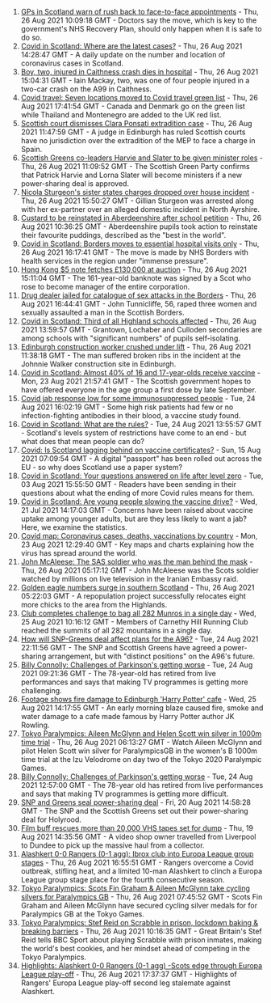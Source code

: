 1. [GPs in Scotland warn of rush back to face-to-face appointments](https://www.bbc.co.uk/news/uk-scotland-58341349?at_medium=RSS&at_campaign=KARANGA) - Thu, 26 Aug 2021 10:09:18 GMT - Doctors say the move, which is key to the government's NHS Recovery Plan, should only happen when it is safe to do so.
2. [Covid in Scotland: Where are the latest cases?](https://www.bbc.co.uk/news/uk-scotland-53511877?at_medium=RSS&at_campaign=KARANGA) - Thu, 26 Aug 2021 14:28:47 GMT - A daily update on the number and location of coronavirus cases in Scotland.
3. [Boy, two, injured in Caithness crash dies in hospital](https://www.bbc.co.uk/news/uk-scotland-highlands-islands-58347224?at_medium=RSS&at_campaign=KARANGA) - Thu, 26 Aug 2021 15:04:31 GMT - Iain Mackay, two, was one of four people injured in a two-car crash on the A99 in Caithness.
4. [Covid travel: Seven locations moved to Covid travel green list](https://www.bbc.co.uk/news/uk-58348541?at_medium=RSS&at_campaign=KARANGA) - Thu, 26 Aug 2021 17:41:54 GMT - Canada and Denmark go on the green list while Thailand and Montenegro are added to the UK red list.
5. [Scottish court dismisses Clara Ponsati extradition case](https://www.bbc.co.uk/news/uk-scotland-58316688?at_medium=RSS&at_campaign=KARANGA) - Thu, 26 Aug 2021 11:47:59 GMT - A judge in Edinburgh has ruled Scottish courts have no jurisdiction over the extradition of the MEP to face a charge in Spain.
6. [Scottish Greens co-leaders Harvie and Slater to be given minister roles](https://www.bbc.co.uk/news/uk-scotland-scotland-politics-58340383?at_medium=RSS&at_campaign=KARANGA) - Thu, 26 Aug 2021 11:09:52 GMT - The Scottish Green Party confirms that Patrick Harvie and Lorna Slater will become ministers if a new power-sharing deal is approved.
7. [Nicola Sturgeon's sister states charges dropped over house incident](https://www.bbc.co.uk/news/uk-scotland-58346778?at_medium=RSS&at_campaign=KARANGA) - Thu, 26 Aug 2021 15:50:27 GMT - Gillian Sturgeon was arrested along with her ex-partner over an alleged domestic incident in North Ayrshire.
8. [Custard to be reinstated in Aberdeenshire after school petition](https://www.bbc.co.uk/news/uk-scotland-north-east-orkney-shetland-58341247?at_medium=RSS&at_campaign=KARANGA) - Thu, 26 Aug 2021 10:36:25 GMT - Aberdeenshire pupils took action to reinstate their favourite puddings, described as the "best in the world".
9. [Covid in Scotland: Borders moves to essential hospital visits only](https://www.bbc.co.uk/news/uk-scotland-south-scotland-58346789?at_medium=RSS&at_campaign=KARANGA) - Thu, 26 Aug 2021 16:17:41 GMT - The move is made by NHS Borders with health services in the region under "immense pressure".
10. [Hong Kong $5 note fetches £130,000 at auction](https://www.bbc.co.uk/news/uk-scotland-south-scotland-58343472?at_medium=RSS&at_campaign=KARANGA) - Thu, 26 Aug 2021 15:11:04 GMT - The 161-year-old banknote was signed by a Scot who rose to become manager of the entire corporation.
11. [Drug dealer jailed for catalogue of sex attacks in the Borders](https://www.bbc.co.uk/news/uk-scotland-south-scotland-58346781?at_medium=RSS&at_campaign=KARANGA) - Thu, 26 Aug 2021 16:44:41 GMT - John Tunnicliffe, 56, raped three women and sexually assaulted a man in the Scottish Borders.
12. [Covid in Scotland: Third of all Highland schools affected](https://www.bbc.co.uk/news/uk-scotland-highlands-islands-58341985?at_medium=RSS&at_campaign=KARANGA) - Thu, 26 Aug 2021 13:59:57 GMT - Grantown, Lochaber and Culloden secondaries are among schools with "significant numbers" of pupils self-isolating.
13. [Edinburgh construction worker crushed under lift](https://www.bbc.co.uk/news/uk-scotland-edinburgh-east-fife-58341275?at_medium=RSS&at_campaign=KARANGA) - Thu, 26 Aug 2021 11:38:18 GMT - The man suffered broken ribs in the incident at the Johnnie Walker construction site in Edinburgh.
14. [Covid in Scotland: Almost 40% of 16 and 17-year-olds receive vaccine](https://www.bbc.co.uk/news/uk-scotland-58309730?at_medium=RSS&at_campaign=KARANGA) - Mon, 23 Aug 2021 21:57:41 GMT - The Scottish government hopes to have offered everyone in the age group a first dose by late September.
15. [Covid jab response low for some immunosuppressed people](https://www.bbc.co.uk/news/health-58317261?at_medium=RSS&at_campaign=KARANGA) - Tue, 24 Aug 2021 16:02:19 GMT - Some high risk patients had few or no infection-fighting antibodies in their blood, a vaccine study found.
16. [Covid in Scotland: What are the rules?](https://www.bbc.co.uk/news/uk-scotland-53166816?at_medium=RSS&at_campaign=KARANGA) - Tue, 24 Aug 2021 13:55:57 GMT - Scotland's levels system of restrictions have come to an end - but what does that mean people can do?
17. [Covid: Is Scotland lagging behind on vaccine certificates?](https://www.bbc.co.uk/news/uk-scotland-57519070?at_medium=RSS&at_campaign=KARANGA) - Sun, 15 Aug 2021 07:09:54 GMT - A digital "passport" has been rolled out across the EU - so why does Scotland use a paper system?
18. [Covid in Scotland: Your questions answered on life after level zero](https://www.bbc.co.uk/news/uk-scotland-58071989?at_medium=RSS&at_campaign=KARANGA) - Tue, 03 Aug 2021 15:55:50 GMT - Readers have been sending in their questions about what the ending of more Covid rules means for them.
19. [Covid in Scotland: Are young people slowing the vaccine drive?](https://www.bbc.co.uk/news/uk-scotland-57915106?at_medium=RSS&at_campaign=KARANGA) - Wed, 21 Jul 2021 14:17:03 GMT - Concerns have been raised about vaccine uptake among younger adults, but are they less likely to want a jab? Here, we examine the statistics.
20. [Covid map: Coronavirus cases, deaths, vaccinations by country](https://www.bbc.co.uk/news/world-51235105?at_medium=RSS&at_campaign=KARANGA) - Mon, 23 Aug 2021 12:29:40 GMT - Key maps and charts explaining how the virus has spread around the world.
21. [John McAleese: The SAS soldier who was the man behind the mask](https://www.bbc.co.uk/news/uk-scotland-tayside-central-58328164?at_medium=RSS&at_campaign=KARANGA) - Thu, 26 Aug 2021 05:17:12 GMT - John McAleese was the Scots soldier watched by millions on live television in the Iranian Embassy raid.
22. [Golden eagle numbers surge in southern Scotland](https://www.bbc.co.uk/news/uk-scotland-south-scotland-58328833?at_medium=RSS&at_campaign=KARANGA) - Thu, 26 Aug 2021 05:22:03 GMT - A repopulation project successfully relocates eight more chicks to the area from the Highlands.
23. [Club completes challenge to bag all 282 Munros in a single day](https://www.bbc.co.uk/news/uk-scotland-edinburgh-east-fife-58305778?at_medium=RSS&at_campaign=KARANGA) - Wed, 25 Aug 2021 10:16:12 GMT - Members of Carnethy Hill Running Club reached the summits of all 282 mountains in a single day.
24. [How will SNP-Greens deal affect plans for the A96?](https://www.bbc.co.uk/news/uk-scotland-north-east-orkney-shetland-58304184?at_medium=RSS&at_campaign=KARANGA) - Tue, 24 Aug 2021 22:11:56 GMT - The SNP and Scottish Greens have agreed a power-sharing arrangement, but with "distinct positions" on the A96's future.
25. [Billy Connolly: Challenges of Parkinson's getting worse](https://www.bbc.co.uk/news/uk-scotland-58315311?at_medium=RSS&at_campaign=KARANGA) - Tue, 24 Aug 2021 09:21:36 GMT - The 78-year-old has retired from live performances and says that making TV programmes is getting more challenging.
26. [Footage shows fire damage to Edinburgh 'Harry Potter' cafe](https://www.bbc.co.uk/news/uk-scotland-58333804?at_medium=RSS&at_campaign=KARANGA) - Wed, 25 Aug 2021 14:17:55 GMT - An early morning blaze caused fire, smoke and water damage to a cafe made famous by Harry Potter author JK Rowling.
27. [Tokyo Paralympics: Aileen McGlynn and Helen Scott win silver in 1000m time trial](https://www.bbc.co.uk/sport/av/disability-sport/58339463?at_medium=RSS&at_campaign=KARANGA) - Thu, 26 Aug 2021 06:13:27 GMT - Watch Aileen McGlynn and pilot Helen Scott win silver for ParalympicsGB in the women's B 1000m time trial at the Izu Velodrome on day two of the Tokyo 2020 Paralympic Games.
28. [Billy Connolly: Challenges of Parkinson's getting worse](https://www.bbc.co.uk/news/uk-scotland-58319635?at_medium=RSS&at_campaign=KARANGA) - Tue, 24 Aug 2021 12:57:00 GMT - The 78-year old has retired from live performances and says that making TV programmes is getting more difficult.
29. [SNP and Greens seal power-sharing deal](https://www.bbc.co.uk/news/uk-scotland-58281867?at_medium=RSS&at_campaign=KARANGA) - Fri, 20 Aug 2021 14:58:28 GMT - The SNP and the Scottish Greens set out their power-sharing deal for Holyrood.
30. [Film buff rescues more than 20,000 VHS tapes set for dump](https://www.bbc.co.uk/news/uk-scotland-tayside-central-58273051?at_medium=RSS&at_campaign=KARANGA) - Thu, 19 Aug 2021 14:35:56 GMT - A video shop owner travelled from Liverpool to Dundee to pick up the massive haul from a collector.
31. [Alashkert 0-0 Rangers (0-1 agg): Ibrox club into Europa League group stages](https://www.bbc.co.uk/sport/football/58306056?at_medium=RSS&at_campaign=KARANGA) - Thu, 26 Aug 2021 16:55:51 GMT - Rangers overcome a Covid outbreak, stifling heat, and a limited 10-man Alashkert to clinch a Europa League group stage place for the fourth consecutive season.
32. [Tokyo Paralympics: Scots Fin Graham & Aileen McGlynn take cycling silvers for Paralympics GB](https://www.bbc.co.uk/sport/disability-sport/58340037?at_medium=RSS&at_campaign=KARANGA) - Thu, 26 Aug 2021 07:45:52 GMT - Scots Fin Graham and Aileen McGlynn have secured cycling silver medals for for Paralympics GB at the Tokyo Games.
33. [Tokyo Paralympics: Stef Reid on Scrabble in prison, lockdown baking & breaking barriers](https://www.bbc.co.uk/sport/disability-sport/58271507?at_medium=RSS&at_campaign=KARANGA) - Thu, 26 Aug 2021 10:16:35 GMT - Great Britain's Stef Reid tells BBC Sport about playing Scrabble with prison inmates, making the world's best cookies, and her mindset ahead of competing in the Tokyo Paralympics.
34. [Highlights: Alashkert 0-0 Rangers (0-1 agg) -Scots edge through Europa League play-off](https://www.bbc.co.uk/sport/av/football/58348972?at_medium=RSS&at_campaign=KARANGA) - Thu, 26 Aug 2021 17:37:37 GMT - Highlights of Rangers' Europa League play-off second leg stalemate against Alashkert.
